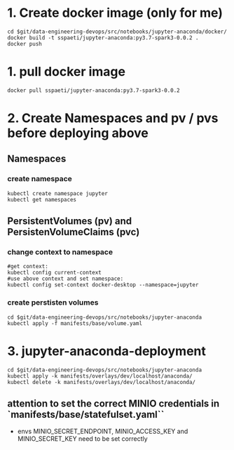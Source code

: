 # 1. Create docker image (only for me)
```
cd $git/data-engineering-devops/src/notebooks/jupyter-anaconda/docker/
docker build -t sspaeti/jupyter-anaconda:py3.7-spark3-0.0.2 .
docker push
```

# 1. pull docker image
```
docker pull sspaeti/jupyter-anaconda:py3.7-spark3-0.0.2
```

# 2. Create Namespaces and pv / pvs before deploying above
## Namespaces
### create namespace
```
kubectl create namespace jupyter
kubectl get namespaces
```


## PersistentVolumes (pv) and PersistenVolumeClaims (pvc)
### change context to namespace
```
#get context:
kubectl config current-context
#use above context and set namespace:
kubectl config set-context docker-desktop --namespace=jupyter
```
### create perstisten volumes
```
cd $git/data-engineering-devops/src/notebooks/jupyter-anaconda
kubectl apply -f manifests/base/volume.yaml
```

# 3. jupyter-anaconda-deployment
```
cd $git/data-engineering-devops/src/notebooks/jupyter-anaconda
kubectl apply -k manifests/overlays/dev/localhost/anaconda/
kubectl delete -k manifests/overlays/dev/localhost/anaconda/
```

## attention to set the correct MINIO credentials in `manifests/base/statefulset.yaml``
* envs MINIO_SECRET_ENDPOINT, MINIO_ACCESS_KEY and MINIO_SECRET_KEY need to be set correctly
